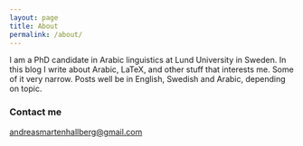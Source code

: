 ```yaml
---
layout: page
title: About
permalink: /about/
---
```


I am a PhD candidate in Arabic linguistics at Lund University in Sweden. In this blog I write about Arabic, LaTeX, and other stuff that interests me. Some of it very narrow. Posts well be in English, Swedish and Arabic, depending on topic.



### Contact me

[andreasmartenhallberg@gmail.com](andreasmartenhallberg@gmail.com)
